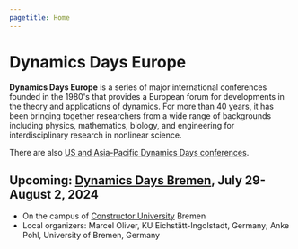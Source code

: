 ```yaml
---
pagetitle: Home
---
```


Dynamics Days Europe
====================

**Dynamics Days Europe** is a series of major international conferences founded in the 1980's that provides a European forum for developments in the theory and applications of dynamics. For more than 40 years, it has been bringing together researchers from a wide range of backgrounds including physics, mathematics, biology, and engineering for interdisciplinary research in nonlinear science. 

There are also [US and Asia-Pacific Dynamics Days conferences](https://www.dynamicsdays.info/).  

## Upcoming: [Dynamics Days Bremen](https://dynamicsdays.eu/bremen2024/), July 29-August 2, 2024

-    On the campus of [Constructor University](https://constructor.university/) Bremen
-    Local organizers: Marcel Oliver, KU Eichstätt-Ingolstadt, Germany; Anke Pohl, University of Bremen, Germany

